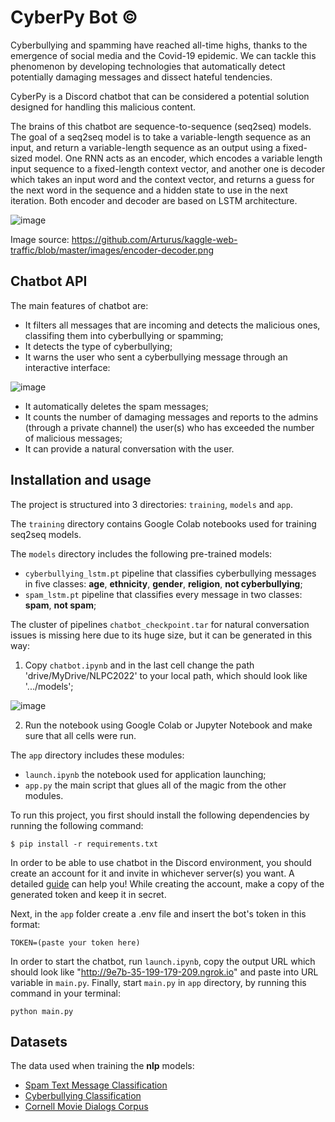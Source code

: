 # CyberPy Bot ©

Cyberbullying and spamming have reached all-time highs, thanks to the emergence of social media and the Covid-19 epidemic. We can tackle this phenomenon by developing technologies that automatically detect potentially damaging messages and dissect hateful tendencies. 

CyberPy is a Discord chatbot that can be considered a potential solution designed for handling this malicious content.

The brains of this chatbot are sequence-to-sequence (seq2seq) models. The goal of a seq2seq model is to take a variable-length sequence as an input, and return a variable-length sequence as an output using a fixed-sized model. One RNN acts as an encoder, which encodes a variable length input sequence to a fixed-length context vector, and another one is decoder which takes an input word and the context vector, and returns a guess for the next word in the sequence and a hidden state to use in the next iteration. Both encoder and decoder are based on LSTM architecture.

![image](https://user-images.githubusercontent.com/92053176/168848628-e2c6bf60-2435-4337-b540-4edd486d78fd.png)

Image source: https://github.com/Arturus/kaggle-web-traffic/blob/master/images/encoder-decoder.png

## Chatbot API

The main features of chatbot are:

- It filters all messages that are incoming and detects the malicious ones, classifing them into cyberbullying or spamming;
- It detects the type of cyberbullying;
- It warns the user who sent a cyberbullying message through an interactive interface: 

![image](https://user-images.githubusercontent.com/92053176/168859501-5d116187-8e50-4607-9fea-0091bd9771a2.png)

- It automatically deletes the spam messages;
- It counts the number of damaging messages and reports to the admins (through a private channel) the user(s) who has exceeded the number of malicious messages;
- It can provide a natural conversation with the user.

## Installation and usage

The project is structured into 3 directories: ```training```, ```models``` and ```app```.

The ```training``` directory contains Google Colab notebooks used for training seq2seq models.

The ```models``` directory includes the following pre-trained models:

- ```cyberbullying_lstm.pt``` pipeline that classifies cyberbullying messages in five classes: **age**, **ethnicity**, **gender**, **religion**, **not cyberbullying**;
- ```spam_lstm.pt``` pipeline that classifies every message in two classes: **spam**, **not spam**;

The cluster of pipelines ```chatbot_checkpoint.tar``` for natural conversation issues is missing here due to its huge size, but it can be generated 
in this way:

1. Copy ```chatbot.ipynb``` and in the last cell change the path 'drive/MyDrive/NLPC2022' to your local path, which should look like '.../models';

![image](https://user-images.githubusercontent.com/92053176/169882027-8e000088-b9a9-448f-a3f9-b8e599ea3d3f.png)

2. Run the notebook using Google Colab or Jupyter Notebook and make sure that all cells were run.

The ```app``` directory includes these modules:

- ```launch.ipynb``` the notebook used for application launching;
- ```app.py``` the main script that glues all of the magic from the other modules.


To run this project, you first should install the following dependencies by running the following command:

```
$ pip install -r requirements.txt
```

In order to be able to use chatbot in the Discord environment, you should create an account for it and invite in whichever server(s) you want. A detailed [guide](https://discordpy.readthedocs.io/en/stable/discord.html) can help you! While creating the account, make a copy of the generated token and keep it in secret.

Next, in the ```app``` folder create a .env file and insert the bot's token in this format:

```
TOKEN=(paste your token here)
```

In order to start the chatbot, run ```launch.ipynb```, copy the output URL which should look like "http://9e7b-35-199-179-209.ngrok.io" and paste into URL variable in ```main.py```. Finally, start ```main.py``` in ```app``` directory, by running this command in your terminal:

```
python main.py
```

## Datasets

The data used when training the **nlp** models:

- [Spam Text Message Classification](https://www.kaggle.com/datasets/team-ai/spam-text-message-classification)
- [Cyberbullying Classification](https://www.kaggle.com/datasets/andrewmvd/cyberbullying-classification)
- [Cornell Movie Dialogs Corpus](http://www.cs.cornell.edu/~cristian/data/cornell_movie_dialogs_corpus.zip)
